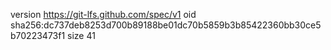 version https://git-lfs.github.com/spec/v1
oid sha256:dc737deb8253d700b89188be01dc70b5859b3b85422360bb30ce5b70223473f1
size 41
